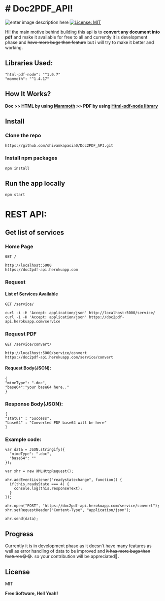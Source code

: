 # # Doc2PDF_API!
![enter image description here](https://heroku-badge.herokuapp.com/?app=doc2pdf-api) [![License: MIT](https://img.shields.io/badge/License-MIT-yellow.svg)](https://opensource.org/licenses/MIT)

   
Hi! the main motive behind building this api is to **convert any document into pdf** and make it available for free to all and currently it is development phase and ~~have more bugs than featur~~e but i will try to make it better and working. 

## Libraries Used:
```
"html-pdf-node": "^1.0.7"
"mammoth": "^1.4.17"
```
## How It Works?

 **Doc >> HTML by using [Mammoth](https://github.com/mwilliamson/mammoth.js#readme) >> PDF by using [Html-pdf-node library](https://github.com/mrafiqk/html-pdf-node#readme)**
## Install

### Clone the repo
```
https://github.com/shivamkapasia0/Doc2PDF_API.git
```
### Install npm packages

    npm install

## Run the app locally

    npm start
    
# REST API:

## Get list of services

### Home Page
`GET /`
	
	
	http://localhost:5000
	https://doc2pdf-api.herokuapp.com
	
### Request
#### List of Services Available
`GET /service/`

    curl -i -H 'Accept: application/json' http://localhost:5000/service/
    curl -i -H 'Accept: application/json' https://doc2pdf-api.herokuapp.com/service

### Request PDF
`GET /service/convert/`	
```
http://localhost:5000/service/convert
https://doc2pdf-api.herokuapp.com/service/convert
```
#### Request Body(JSON):
```
{
"mimeType": ".doc",
"base64":"your base64 here.."
}
```
### Response Body(JSON):
```
{
"status" : "Success",
"base64" : "Converted PDF base64 will be here"
}
```


### Example code:
```
var data = JSON.stringify({
  "mimeType": ".doc",
  "base64": ""
});

var xhr = new XMLHttpRequest();

xhr.addEventListener("readystatechange", function() {
  if(this.readyState === 4) {
    console.log(this.responseText);
  }
});

xhr.open("POST", "https://doc2pdf-api.herokuapp.com/service/convert");
xhr.setRequestHeader("Content-Type", "application/json");

xhr.send(data);
```


##  Progress

Currently it is in development phase as it doesn't have many features as well as error handling of data to be improved and ~~it has more bugs than features~~😂😂. so your contribution will be appreciated🙏.


## License

MIT

**Free Software, Hell Yeah!**

